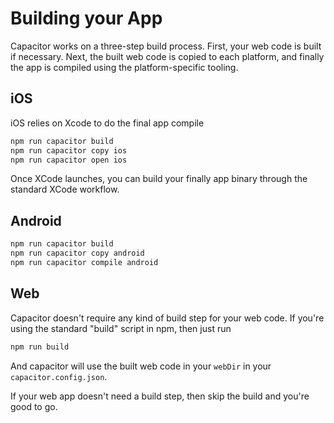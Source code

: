 # Building your App

Capacitor works on a three-step build process. First, your web code is built if necessary. Next, the built web code is copied to each platform, and finally the app is compiled using the platform-specific tooling.

## iOS

iOS relies on Xcode to do the final app compile

```bash
npm run capacitor build
npm run capacitor copy ios
npm run capacitor open ios
```

Once XCode launches, you can build your finally app binary through the standard XCode workflow.

## Android

```bash
npm run capacitor build
npm run capacitor copy android
npm run capacitor compile android
```

## Web

Capacitor doesn't require any kind of build step for your web code. If you're using the standard
"build" script in npm, then just run

```bash
npm run build
```

And capacitor will use the built web code in your `webDir` in your `capacitor.config.json`.

If your web app doesn't need a build step, then skip the build and you're good to go.